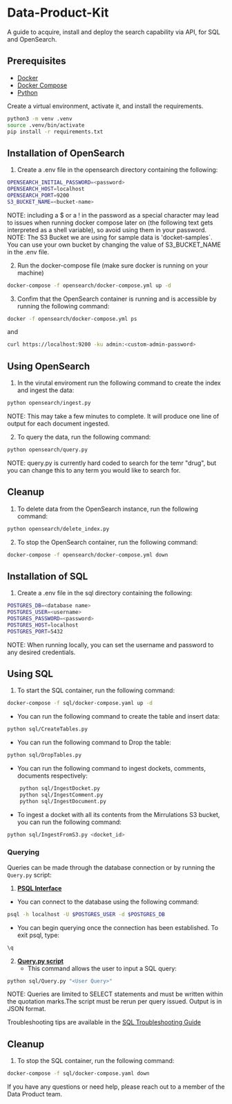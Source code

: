 # Data-Product-Kit
A guide to acquire, install and deploy the search capability via API, for SQL and OpenSearch.

## Prerequisites
- [Docker](https://docs.docker.com/get-docker/)
- [Docker Compose](https://docs.docker.com/compose/install/)
- [Python](https://www.python.org/downloads/)

Create a virtual environment, activate it, and install the requirements.
```bash
python3 -m venv .venv
source .venv/bin/activate
pip install -r requirements.txt
```

## Installation of OpenSearch

1. Create a .env file in the opensearch directory containing the following:
```bash
OPENSEARCH_INITIAL_PASSWORD=<password>
OPENSEARCH_HOST=localhost
OPENSEARCH_PORT=9200
S3_BUCKET_NAME=<bucket-name> 
```
NOTE: including a $ or a ! in the password as a special character may lead to issues when running docker compose later on (the following text gets interpreted as a shell variable), so avoid using them in your password.
NOTE: The S3 Bucket we are using for sample data is 'docket-samples`. You can use your own bucket by changing the value of S3_BUCKET_NAME in the .env file.

2. Run the docker-compose file (make sure docker is running on your machine)
```bash
docker-compose -f opensearch/docker-compose.yml up -d 
```

3. Confim that the OpenSearch container is running and is accessible by running the following command:
```bash
docker -f opensearch/docker-compose.yml ps
```
and 
```bash
curl https://localhost:9200 -ku admin:<custom-admin-password>
```


## Using OpenSearch

1. In the virutal enviroment run the following command to create the index and ingest the data:
```bash
python opensearch/ingest.py
```
NOTE: This may take a few minutes to complete. It will produce one line of output for each document ingested.

2. To query the data, run the following command:
```bash
python opensearch/query.py
```
NOTE: query.py is currently hard coded to search for the temr "drug", but you can change this to any term you would like to search for.

## Cleanup 

1. To delete data from the OpenSearch instance, run the following command:
```bash
python opensearch/delete_index.py
```
2. To stop the OpenSearch container, run the following command:
```bash
docker-compose -f opensearch/docker-compose.yml down
```

## Installation of SQL

1. Create a .env file in the sql directory containing the following:
```bash
POSTGRES_DB=<database name>
POSTGRES_USER=<username>
POSTGRES_PASSWORD=<password>
POSTGRES_HOST=localhost
POSTGRES_PORT=5432
```
NOTE: When running locally, you can set the username and password to any desired credentials.

## Using SQL
1. To start the SQL container, run the following command:
```bash
docker-compose -f sql/docker-compose.yaml up -d
```

* You can run the following command to create the table and insert data:
```bash
python sql/CreateTables.py
```
* You can run the following command to Drop the table:
```bash
python sql/DropTables.py
```
* You can run the following command to ingest dockets, comments, documents respectively:
```bash
    python sql/IngestDocket.py
    python sql/IngestComment.py 
    python sql/IngestDocument.py
```

* To ingest a docket with all its contents from the Mirrulations S3 bucket, you can run the following command:
```bash
python sql/IngestFromS3.py <docket_id>
```

### Querying

Queries can be made through the database connection or by running the `Query.py` script:

1. <u>**PSQL Interface**</u>
* You can connect to the database using the following command:
 ```bash
psql -h localhost -U $POSTGRES_USER -d $POSTGRES_DB
 ```

* You can begin querying once the connection has been established. To exit psql, type:
```bash
\q
```

2. <u>**Query.py script**</u>
    * This command allows the user to input a SQL query:
```bash
python sql/Query.py "<User Query>"
```
NOTE: Queries are limited to SELECT statements and must be written within the quotation marks.The script must be rerun per query issued. Output is in JSON format.

Troubleshooting tips are available in the <u>[SQL Troubleshooting Guide](sql/sql_troubleshoot.md)</u>

## Cleanup
   1. To stop the SQL container, run the following command:
```bash
docker-compose -f sql/docker-compose.yaml down
```

If you have any questions or need help, please reach out to a member of the Data Product team.